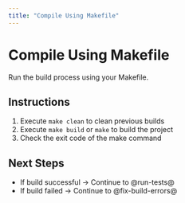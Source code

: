 ```yaml
---
title: "Compile Using Makefile"
---
```


# Compile Using Makefile

Run the build process using your Makefile.

## Instructions

1. Execute `make clean` to clean previous builds
2. Execute `make build` or `make` to build the project
3. Check the exit code of the make command

## Next Steps

- If build successful → Continue to @run-tests@
- If build failed → Continue to @fix-build-errors@